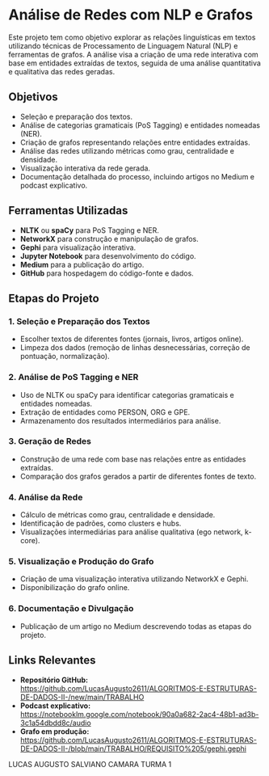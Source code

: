 # Análise de Redes com NLP e Grafos

Este projeto tem como objetivo explorar as relações linguísticas em textos utilizando técnicas de Processamento de Linguagem Natural (NLP) e ferramentas de grafos. A análise visa a criação de uma rede interativa com base em entidades extraídas de textos, seguida de uma análise quantitativa e qualitativa das redes geradas.

## Objetivos

- Seleção e preparação dos textos.
- Análise de categorias gramaticais (PoS Tagging) e entidades nomeadas (NER).
- Criação de grafos representando relações entre entidades extraídas.
- Análise das redes utilizando métricas como grau, centralidade e densidade.
- Visualização interativa da rede gerada.
- Documentação detalhada do processo, incluindo artigos no Medium e podcast explicativo.

## Ferramentas Utilizadas

- **NLTK** ou **spaCy** para PoS Tagging e NER.
- **NetworkX** para construção e manipulação de grafos.
- **Gephi** para visualização interativa.
- **Jupyter Notebook** para desenvolvimento do código.
- **Medium** para a publicação do artigo.
- **GitHub** para hospedagem do código-fonte e dados.

## Etapas do Projeto

### 1. Seleção e Preparação dos Textos
- Escolher  textos de diferentes fontes (jornais, livros, artigos online).
- Limpeza dos dados (remoção de linhas desnecessárias, correção de pontuação, normalização).

### 2. Análise de PoS Tagging e NER
- Uso de NLTK ou spaCy para identificar categorias gramaticais e entidades nomeadas.
- Extração de entidades como PERSON, ORG e GPE.
- Armazenamento dos resultados intermediários para análise.

### 3. Geração de Redes
- Construção de uma rede com base nas relações entre as entidades extraídas.
- Comparação dos grafos gerados a partir de diferentes fontes de texto.

### 4. Análise da Rede
- Cálculo de métricas como grau, centralidade e densidade.
- Identificação de padrões, como clusters e hubs.
- Visualizações intermediárias para análise qualitativa (ego network, k-core).

### 5. Visualização e Produção do Grafo
- Criação de uma visualização interativa utilizando NetworkX e Gephi.
- Disponibilização do grafo online.

### 6. Documentação e Divulgação
- Publicação de um artigo no Medium descrevendo todas as etapas do projeto.


## Links Relevantes

- **Repositório GitHub:** https://github.com/LucasAugusto2611/ALGORITMOS-E-ESTRUTURAS-DE-DADOS-II-/new/main/TRABALHO
- **Podcast explicativo:** https://notebooklm.google.com/notebook/90a0a682-2ac4-48b1-ad3b-3c1a54dbdd8c/audio
- **Grafo em produção:** https://github.com/LucasAugusto2611/ALGORITMOS-E-ESTRUTURAS-DE-DADOS-II-/blob/main/TRABALHO/REQUISITO%205/gephi.gephi


LUCAS AUGUSTO SALVIANO CAMARA 
TURMA 1
